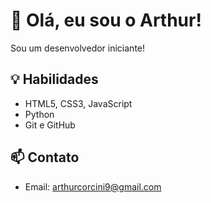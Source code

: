 # 👋 Olá, eu sou o Arthur!

Sou um desenvolvedor iniciante!
## 💡 Habilidades
- HTML5, CSS3, JavaScript
- Python
- Git e GitHub

## 📫 Contato
- Email: arthurcorcini9@gmail.com
